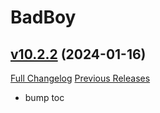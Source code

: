 # BadBoy

## [v10.2.2](https://github.com/funkydude/BadBoy/tree/v10.2.2) (2024-01-16)
[Full Changelog](https://github.com/funkydude/BadBoy/compare/v10.2.1...v10.2.2) [Previous Releases](https://github.com/funkydude/BadBoy/releases)

- bump toc  
